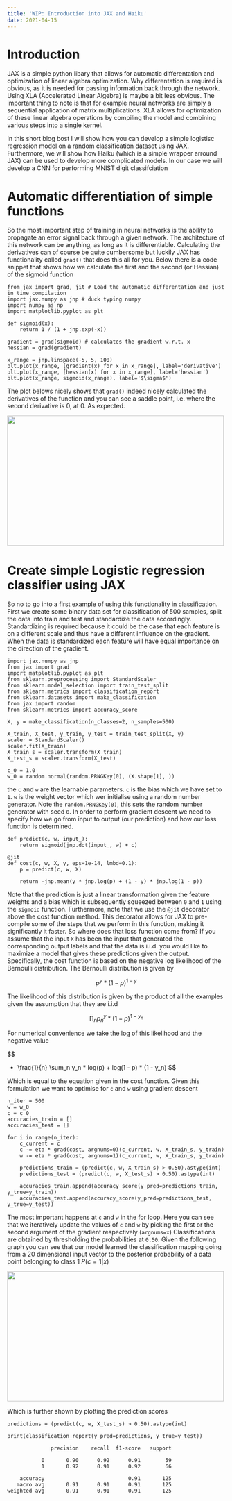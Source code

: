 ```yaml
---
title: 'WIP: Introduction into JAX and Haiku'
date: 2021-04-15
---
```


Introduction
======

JAX is a simple python libary that allows for automatic differentation and optimization of linear algebra optimization. 
Why differentation is required is obvious, as it is needed for passing information back through the network. Using 
XLA (Accelerated Linear Algebra) is maybe a bit less obvious. The important thing to note is that for example neural 
 networks are simply a sequential application of matrix multiplications. XLA allows for optimization of 
these linear algebra operations by compiling the model and combining various steps into a single kernel.

In this short blog bost I will show how you can develop a simple logistisc regression model on a random classification 
dataset using JAX. Furthermore, we will show how Haiku (which is a simple wrapper arround JAX) can be used to develop more 
complicated models. In our  case we will develop a CNN for performing MNIST digit classifciation  
 

Automatic differentiation of simple functions 
======
So the most important step of training in neural networks is the ability to propagate an error signal back through a 
given network. The architecture of this network can be anything, as long as it is differentiable. Calculating the derivatives
can of course be quite cumbersome but luckily JAX has functionality called `grad()` that does this all for you. Below
there is a code snippet that shows how we calculate the first and the second (or Hessian) of the sigmoid function 

```
from jax import grad, jit # Load the automatic differentation and just in time compilation
import jax.numpy as jnp # duck typing numpy 
import numpy as np
import matplotlib.pyplot as plt

def sigmoid(x):
    return 1 / (1 + jnp.exp(-x))

gradient = grad(sigmoid) # calculates the gradient w.r.t. x
hessian = grad(gradient)

x_range = jnp.linspace(-5, 5, 100)
plt.plot(x_range, [gradient(x) for x in x_range], label='derivative')
plt.plot(x_range, [hessian(x) for x in x_range], label='hessian')
plt.plot(x_range, sigmoid(x_range), label='$\sigma$')
```

The plot belows nicely shows that `grad()` indeed nicely calculated the derivatives of the function and you can see 
a saddle point, i.e. where the second derivative is 0, at 0. As expected. 

<img src="http://woutermostard.github.io/files/differ.png" align="middle" width="500" height="300">

Create simple Logistic regression classifier using JAX 
======

So no to go into a first example of using this functionality in classification. First we create some binary data set for 
classification of 500 samples, split the data into train and test and standardize the data accordingly. 
Standardizing is required because it could be the case that each feature is on a different scale and thus
have a different influence on the gradient. When the data is standardized each feature will have equal importance on 
the direction of the gradient. 

```
import jax.numpy as jnp
from jax import grad
import matplotlib.pyplot as plt
from sklearn.preprocessing import StandardScaler
from sklearn.model_selection import train_test_split
from sklearn.metrics import classification_report
from sklearn.datasets import make_classification
from jax import random
from sklearn.metrics import accuracy_score

X, y = make_classification(n_classes=2, n_samples=500)

X_train, X_test, y_train, y_test = train_test_split(X, y)
scaler = StandardScaler()
scaler.fit(X_train)
X_train_s = scaler.transform(X_train)
X_test_s = scaler.transform(X_test)

c_0 = 1.0
w_0 = random.normal(random.PRNGKey(0), (X.shape[1], ))
```

the `c` and `w` are the learnable parameters. `c` is the bias which we have set to `1`. `w` is the weight vector which 
wer initialise using a random number generator. Note the `random.PRNGKey(0)`, this sets the random number generator with seed `0`.
In order to perform gradient descent we need to specify how we go from input to output (our prediction) and how our loss 
function is determined.

```
def predict(c, w, input_):
    return sigmoid(jnp.dot(input_, w) + c)

@jit
def cost(c, w, X, y, eps=1e-14, lmbd=0.1):
    p = predict(c, w, X)
    
    return -jnp.mean(y * jnp.log(p) + (1 - y) * jnp.log(1 - p))
```  

Note that the prediction is just a linear transformation given the feature weights and a bias which is subsequently squeezed
between `0` and `1` using the `sigmoid` function. Furthermore, note that we use the `@jit` decorator above the cost function method.
This decorator allows for JAX to pre-compile some of the steps that we perform in this function, making it significantly it faster.
So where does that loss function come from? If you assume that the input `X` has been the input that generated the corresponding
output labels and that the data is i.i.d. you would like to maximize a model that gives these predictions given the output. 
Specifically, the cost function is based on the negative log likelihood of the Bernoulli distribution. The Bernoulli distribution is given by

$$
p^y * (1 - p)^{1 - y}
$$

The likelihood of this distribution is given by the product of all the examples given the assumption that they are i.i.d

$$
\prod_n p^y_n * (1 - p)^{1 - y_n}
$$

For numerical convenience we take the log of this likelihood and the negative value

$$
- \frac{1}{n} \sum_n y_n * log(p) + log(1 - p) * (1 - y_n)
$$

Which is equal to the equation given in the cost function. Given this formulation we want to optimise for `c` and `w` using gradient descent

``` 
n_iter = 500
w = w_0
c = c_0
accuracies_train = []
accuracies_test = []

for i in range(n_iter):
    c_current = c
    c -= eta * grad(cost, argnums=0)(c_current, w, X_train_s, y_train)
    w -= eta * grad(cost, argnums=1)(c_current, w, X_train_s, y_train)
    
    predictions_train = (predict(c, w, X_train_s) > 0.50).astype(int)
    predictions_test = (predict(c, w, X_test_s) > 0.50).astype(int)
    
    accuracies_train.append(accuracy_score(y_pred=predictions_train, y_true=y_train))
    accuracies_test.append(accuracy_score(y_pred=predictions_test, y_true=y_test))
```
    
The most important happens at `c` and `w` in the for loop. Here you can see that we iteratively update the values of `c` 
and `w` by picking the first or the second argument of the gradient respectively (`argnums=x`) Classifications are obtained
by thresholding the probabilities at `0.50`. Given the following graph you can see that our model learned the classification
mapping going from a 20 dimensional input vector to the posterior probability of a data point belonging to class 1 $P(c=1 | x)$

<img src="http://woutermostard.github.io/files/accs.png" align="middle" width="500" height="300">

Which is further shown by plotting the prediction scores

```
predictions = (predict(c, w, X_test_s) > 0.50).astype(int)

print(classification_report(y_pred=predictions, y_true=y_test))     

              precision    recall  f1-score   support

           0       0.90      0.92      0.91        59
           1       0.92      0.91      0.92        66

    accuracy                           0.91       125
   macro avg       0.91      0.91      0.91       125
weighted avg       0.91      0.91      0.91       125

```

